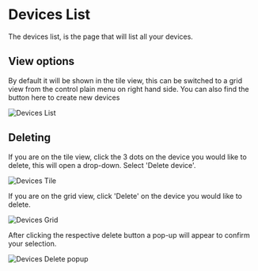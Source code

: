 # Devices List

The devices list, is the page that will list all your devices. 

## View options

By default it will be shown in the tile view, this can be switched to a grid view
from the control plain menu on right hand side. You can also find the button here to create new devices

![Devices List](/images/devices-list.jpg)

## Deleting

If you are on the tile view, click the 3 dots on the device you would like to delete, this will open a drop-down. Select 'Delete device'.

![Devices Tile](/images/DeviceDeleteTile.jpg)

If you are on the grid view, click 'Delete' on the device you would like to delete.

![Devices Grid](/images/DeviceDeleteList.jpg)

After clicking the respective delete button a pop-up will appear to confirm your selection.

![Devices Delete popup](/images/DeviceDeletePopup.jpg)
